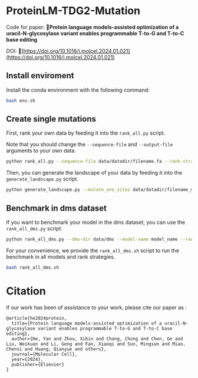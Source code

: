 # ProteinLM-TDG2-Mutation

Code for paper: 📖**Protein language models-assisted optimization of a uracil-N-glycosylase variant enables programmable T-to-G and T-to-C base editing**

DOI: 🔗[https://doi.org/10.1016/j.molcel.2024.01.021](https://doi.org/10.1016/j.molcel.2024.01.021)

## Install enviroment

Install the conda environment with the following command:

```bash
bash env.sh
```

## Create single mutations

First, rank your own data by feeding it into the `rank_all.py` script. 

Note that you should change the `--sequence-file` and `--output-file` arguments to your own data.

```bash
python rank_all.py --sequence-file data/datadir/filename.fa --rank-strategy esm1v_5 --output-file data/datadir/filename_mutate_one_allsites.csv --model-name esm2_t33_650M_UR50D --single-site -f
```

Then, you can generate the landscape of your data by feeding it into the `generate_landscape.py` script.

```bash
python generate_landscape.py --mutate_one_sites data/datadir/filename_mutate_one_allsites.csv --figsize "(250,10)" --prefix filename --output data/datadir/filename_full_landscape.png
```

## Benchmark in dms dataset

If you want to benchmark your model in the dms dataset, you can use the `rank_all_dms.py` script.

```bash
python rank_all_dms.py --dms-dir data/dms --model-name model_name --rank-strategy rank_strategy
```

For your convenience, we provide the `rank_all_dms.sh` script to run the benchmark in all models and rank strategies. 

```bash
bash rank_all_dms.sh
```

# Citation

If our work has been of assistance to your work, please cite our paper as :  

```
@article{he2024protein,
  title={Protein language models-assisted optimization of a uracil-N-glycosylase variant enables programmable T-to-G and T-to-C base editing},
  author={He, Yan and Zhou, Xibin and Chang, Chong and Chen, Ge and Liu, Weikuan and Li, Geng and Fan, Xiaoqi and Sun, Mingsun and Miao, Chensi and Huang, Qianyue and others},
  journal={Molecular Cell},
  year={2024},
  publisher={Elsevier}
}
```
